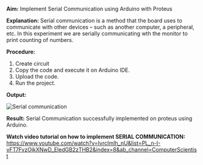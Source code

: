 **Aim:**
Implement Serial Communication using Arduino with Proteus

**Explanation:**
Serial communication is a method that the board uses to communicate with other devices – such as another computer, a peripheral, etc.
In this experiment we are serially communicating wth the monitor to print counting of numbers.


**Procedure:**
1) Create circuit
2) Copy the code and execute it on Arduino IDE.
3) Upload the code.
4) Run the project.

**Output:**

![Serial communication](https://user-images.githubusercontent.com/91663578/171666516-05f4afc7-90e1-4c22-bea0-b468b7d3285c.jpeg)

**Result:**
Serial Communication successfully implemented on proteus using Arduino. 

**Watch video tutorial on how to implement SERIAL COMMUNICATION:** https://www.youtube.com/watch?v=IvrcImIh_nU&list=PL_n-I-vFT7FvzOjkXNwD_EledGB2zTHB2&index=8&ab_channel=ComputerScientist

